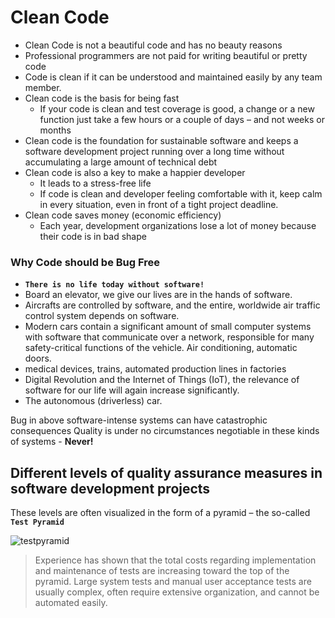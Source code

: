 # Clean Code
- Clean Code is not  a beautiful code and has no beauty reasons
- Professional programmers are not paid for writing beautiful or pretty
code
- Code is clean if it can be understood and maintained easily by any team member.
- Clean code is the basis for being fast
	- If your code is clean and test coverage is good, a change or a new
function just take a few hours or a couple of days – and not weeks or months
- Clean code is the foundation for sustainable software and keeps a software development project running over a long time without accumulating a large amount of technical debt
- Clean code is also a key to make a happier developer
	- It leads to a stress-free life
	- If code is clean and developer feeling comfortable with it,  keep calm in every situation, even in front of a tight project deadline.
- Clean code saves money (economic efficiency)
	- Each year, development organizations lose a lot of money because
their code is in bad shape

### Why Code should be Bug Free 
- **`There is no life today without software!`**
- Board an elevator, we give our lives are in the hands of software.
-  Aircrafts are controlled by software, and the entire, worldwide air traffic control system depends on software.
-  Modern cars contain a significant amount of small computer systems with software that communicate over a network, responsible for many safety-critical functions of the vehicle. Air conditioning, automatic doors.
-  medical devices, trains, automated production lines in factories 
-  Digital Revolution and the Internet of Things (IoT), the relevance of
software for our life will again increase significantly.
- The autonomous (driverless) car.

Bug in above software-intense systems can have catastrophic consequences
Quality is under no circumstances negotiable in these kinds of systems - **Never!**

## Different levels of quality assurance measures in software development projects
These levels are often visualized in the form of a pyramid – the so-called **`Test Pyramid`**

![testpyramid](https://github.com/venu-shastri/clean-code-craft/blob/master/images/testpyramid.PNG)

>Experience has shown that the total costs regarding implementation and maintenance of tests are increasing toward the top of the pyramid. Large system tests and manual user acceptance tests are usually complex, often require extensive organization, and cannot be automated easily.

<!--stackedit_data:
eyJoaXN0b3J5IjpbLTI0NTAyOTYwMSw1Nzc4MjM3MDUsLTk0Nz
kyMDU0OCwtMTUxNzQ3MDY2M119
-->